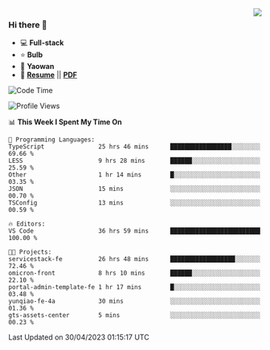 <img align="right" src="https://github-readme-stats.vercel.app/api?username=LolipopJ&show_icons=true&count_private=true&hide_title=true&include_all_commits=true&theme=vue">

### Hi there 👋

- :computer: **Full-stack**
- :star: **Bulb**
- :pill: **Yaowan**
- :milky_way: [**Resume**](https://lolipopj.github.io/resume/) || [**PDF**](https://cdn.jsdelivr.net/gh/lolipopj/resume/export/resume-en.pdf)

<!--START_SECTION:waka-->
![Code Time](http://img.shields.io/badge/Code%20Time-1%2C212%20hrs%2042%20mins-blue)

![Profile Views](http://img.shields.io/badge/Profile%20Views-4-blue)

📊 **This Week I Spent My Time On** 

```text
💬 Programming Languages: 
TypeScript               25 hrs 46 mins      █████████████████░░░░░░░░   69.66 % 
LESS                     9 hrs 28 mins       ██████░░░░░░░░░░░░░░░░░░░   25.59 % 
Other                    1 hr 14 mins        █░░░░░░░░░░░░░░░░░░░░░░░░   03.35 % 
JSON                     15 mins             ░░░░░░░░░░░░░░░░░░░░░░░░░   00.70 % 
TSConfig                 13 mins             ░░░░░░░░░░░░░░░░░░░░░░░░░   00.59 % 

🔥 Editors: 
VS Code                  36 hrs 59 mins      █████████████████████████   100.00 % 

🐱‍💻 Projects: 
servicestack-fe          26 hrs 48 mins      ██████████████████░░░░░░░   72.46 % 
omicron-front            8 hrs 10 mins       ██████░░░░░░░░░░░░░░░░░░░   22.10 % 
portal-admin-template-fe 1 hr 17 mins        █░░░░░░░░░░░░░░░░░░░░░░░░   03.48 % 
yunqiao-fe-4a            30 mins             ░░░░░░░░░░░░░░░░░░░░░░░░░   01.36 % 
gts-assets-center        5 mins              ░░░░░░░░░░░░░░░░░░░░░░░░░   00.23 % 
```


 Last Updated on 30/04/2023 01:15:17 UTC
<!--END_SECTION:waka-->
